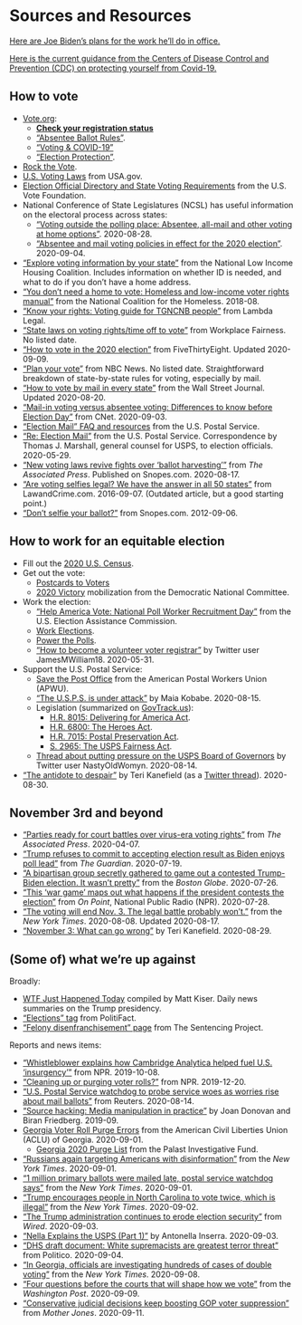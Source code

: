 # Sources and Resources

[Here are Joe Biden’s plans for the work he’ll do in office.](https://joebiden.com/joes-vision/)

[Here is the current guidance from the Centers of Disease Control and Prevention (CDC) on protecting yourself from Covid-19.](https://www.cdc.gov/coronavirus/2019-ncov/prevent-getting-sick/prevention.html)

## How to vote

* [Vote.org](https://www.vote.org):
  * **[Check your registration status](https://www.vote.org/am-i-registered-to-vote/)**
  * [“Absentee Ballot Rules”](https://www.vote.org/absentee-voting-rules/).
  * [“Voting & COVID-19”](https://www.vote.org/covid-19/)
  * [“Election Protection”](https://www.vote.org/election-protection/).
* [Rock the Vote](https://www.rockthevote.org/).
* [U.S. Voting Laws](https://www.usa.gov/voting-laws) from USA.gov.
* [Election Official Directory and State Voting Requirements](https://www.usvotefoundation.org/vote/eoddomestic.htm) from the U.S. Vote Foundation.
* National Conference of State Legislatures (NCSL) has useful information on the electoral process across states:
  * [“Voting outside the polling place: Absentee, all-mail and other voting at home options”](https://www.ncsl.org/research/elections-and-campaigns/absentee-and-early-voting.aspx). 2020-08-28.
  * [“Absentee and mail voting policies in effect for the 2020 election”](https://www.ncsl.org/research/elections-and-campaigns/absentee-and-mail-voting-policies-in-effect-for-the-2020-election.aspx). 2020-09-04.
* [“Explore voting information by your state”](https://www.ourhomes-ourvotes.org/voterinformationbystate) from the National Low Income Housing Coalition. Includes information on whether ID is needed, and what to do if you don’t have a home address.
* [“You don’t need a home to vote: Homeless and low-income voter rights manual”](https://nationalhomeless.org/wp-content/uploads/2018/08/2018-Manual_for-web.pdf) from the National Coalition for the Homeless. 2018-08.
* [“Know your rights: Voting guide for TGNCNB people”](https://www.lambdalegal.org/vote) from Lambda Legal.
* [“State laws on voting rights/time off to vote”](https://www.workplacefairness.org/voting-rights-time-off-work) from Workplace Fairness. No listed date.
* [“How to vote in the 2020 election”](https://projects.fivethirtyeight.com/how-to-vote-2020/) from FiveThirtyEight. Updated 2020-09-09.
* [“Plan your vote”](https://www.nbcnews.com/specials/plan-your-vote-state-by-state-guide-voting-by-mail-early-in-person-voting-election/index.html) from NBC News. No listed date. Straightforward breakdown of state-by-state rules for voting, especially by mail.
* [“How to vote by mail in every state”](https://www.wsj.com/articles/how-to-vote-by-mail-in-every-state-11597840923) from the Wall Street Journal. Updated 2020-08-20.
* [“Mail-in voting versus absentee voting: Differences to know before Election Day”](https://www.cnet.com/how-to/mail-in-voting-versus-absentee-voting-differences-to-know-before-election-day/) from CNet. 2020-09-03.
* [“Election Mail” FAQ and resources](https://about.usps.com/what/government-services/election-mail/) from the U.S. Postal Service.
* [“Re: Election Mail”](https://about.usps.com/newsroom/national-releases/2020/2020-05-29-marshall-to-election-officials-re-election-mail.pdf) from the U.S. Postal Service. Correspondence by Thomas J. Marshall, general counsel for USPS, to election officials. 2020-05-29.
* [“New voting laws revive fights over ‘ballot harvesting’”](https://www.snopes.com/ap/2020/08/17/new-voting-laws-revive-fights-over-ballot-harvesting/) from _The Associated Press_. Published on Snopes.com. 2020-08-17.
* [“Are voting selfies legal? We have the answer in all 50 states”](https://lawandcrime.com/high-profile/are-voting-selfies-legal-we-have-the-answer-in-all-50-states/) from LawandCrime.com. 2016-09-07. (Outdated article, but a good starting point.)
* [“Don’t selfie your ballot?”](https://www.snopes.com/fact-check/dont-selfie-your-ballot/) from Snopes.com. 2012-09-06.


## How to work for an equitable election

* Fill out the [2020 U.S. Census](https://my2020census.gov/).
* Get out the vote:
  * [Postcards to Voters](https://postcardstovoters.org/)
  * [2020 Victory](https://www.mobilize.us/2020victory/) mobilization from the Democratic National Committee.
* Work the election:
  * [“Help America Vote: National Poll Worker Recruitment Day”](https://www.eac.gov/help-america-vote) from the U.S. Election Assistance Commission.
  * [Work Elections](https://www.workelections.com/).
  * [Power the Polls](https://www.powerthepolls.org/).
  * [“How to become a volunteer voter registrar”](https://twitter.com/JamesMWilliam18/status/1134487920297910274) by Twitter user JamesMWilliam18. 2020-05-31.
* Support the U.S. Postal Service:
  * [Save the Post Office](https://www.apwu.org/savepostoffice) from the American Postal Workers Union (APWU).
  * [“The U.S.P.S. is under attack”](https://redgoldsparks.tumblr.com/post/626805444003971072/the-usps-is-under-attack-compiled-by-maia-kobabe) by Maia Kobabe. 2020-08-15.
  * Legislation (summarized on [GovTrack.us](https://www.govtrack.us/)):
    * [H.R. 8015: Delivering for America Act](https://www.govtrack.us/congress/bills/116/hr8015).
    * [H.R. 6800: The Heroes Act](https://www.govtrack.us/congress/bills/116/hr6800).
    * [H.R. 7015: Postal Preservation Act](https://www.govtrack.us/congress/bills/116/hr7015).
    * [S. 2965: The USPS Fairness Act](https://www.govtrack.us/congress/bills/116/s2965).
  * [Thread about putting pressure on the USPS Board of Governors](https://twitter.com/NastyOldWomyn/status/1294349964966006788) by Twitter user NastyOldWomyn. 2020-08-14.
* [“The antidote to despair”](https://terikanefield-blog.com/the-antidote-to-despair/) by Teri Kanefield (as a [Twitter thread](https://twitter.com/Teri_Kanefield/status/1300139s973874573312)). 2020-08-30.


## November 3rd and beyond

* [“Parties ready for court battles over virus-era voting rights”](https://apnews.com/71adf90dabe4d6ccab781df75aafd76a) from _The Associated Press_. 2020-04-07.
* [“Trump refuses to commit to accepting election result as Biden enjoys poll lead”](https://www.theguardian.com/us-news/2020/jul/19/trump-joe-biden-coronavirus-polls) from _The Guardian_. 2020-07-19.
* [“A bipartisan group secretly gathered to game out a contested Trump-Biden election. It wasn’t pretty”](https://www.bostonglobe.com/2020/07/25/nation/bipartisan-group-secretly-gathered-game-out-contested-trump-biden-election-it-wasnt-pretty) from the _Boston Globe_. 2020-07-26.
* [“This ‘war game’ maps out what happens if the president contests the election”](https://www.wbur.org/onpoint/2020/07/28/election-war-games-trump-scenario) from _On Point_, National Public Radio (NPR). 2020-07-28.
* [“The voting will end Nov. 3. The legal battle probably won’t.”](https://www.nytimes.com/2020/08/08/us/politics/voting-nov-3-election.html) from the _New York Times_. 2020-08-08. Updated 2020-08-17.
* [“November 3: What can go wrong”](https://terikanefield-blog.com/november-3-what-can-go-wrong-expanded-list/) by Teri Kanefield. 2020-08-29.


## (Some of) what we’re up against

Broadly:

* [WTF Just Happened Today](https://whatthefuckjusthappenedtoday.com/) compiled by Matt Kiser. Daily news summaries on the Trump presidency.
* [“Elections” tag](https://www.politifact.com/elections/) from PolitiFact.
* [“Felony disenfranchisement” page](https://www.sentencingproject.org/issues/felony-disenfranchisement/) from The Sentencing Project.

Reports and news items:

* [“Whistleblower explains how Cambridge Analytica helped fuel U.S. ‘insurgency’”](https://www.npr.org/transcripts/768216311) from NPR. 2019-10-08.
* [“Cleaning up or purging voter rolls?”](https://www.npr.org/2019/12/20/790319853/are-states-purging-or-cleaning-voter-registration-rolls) from NPR. 2019-12-20.
* [“U.S. Postal Service watchdog to probe service woes as worries rise about mail ballots”](https://www.reuters.com/article/us-usa-election-states-idUSKCN25A2M6) from Reuters. 2020-08-14.
* [“Source hacking: Media manipulation in practice”](https://datasociety.net/wp-content/uploads/2019/09/Source-Hacking_Hi-res.pdf) by Joan Donovan and Biran Friedberg. 2019-09.
* [Georgia Voter Roll Purge Errors](https://www.acluga.org/sites/default/files/georgia_voter_roll_purge_errors_report.pdf) from the American Civil Liberties Union (ACLU) of Georgia. 2020-09-01.
  * [Georgia 2020 Purge List](https://www.savemyvote2020.org/georgia-voter-purge-list-2020/) from the Palast Investigative Fund.
* [“Russians again targeting Americans with disinformation”](https://www.nytimes.com/2020/09/01/technology/facebook-russia-disinformation-election.html?smid=tw-share) from the _New York Times_. 2020-09-01.
* [“1 million primary ballots were mailed late, postal service watchdog says”](https://www.nytimes.com/2020/09/01/us/politics/postal-service-late-ballots.html) from the _New York Times_. 2020-09-01.
* [“Trump encourages people in North Carolina to vote twice, which is illegal”](https://www.nytimes.com/2020/09/02/us/politics/trump-people-vote-twice.html) from the _New York Times_. 2020-09-02.
* [“The Trump administration continues to erode election security”](https://www.wired.com/story/trump-election-security-dhs-doj-odni/) from _Wired_. 2020-09-03.
* [“Nella Explains the USPS (Part 1)”](https://www.youtube.com/watch?v=ubBngQtnJOo) by Antonella Inserra. 2020-09-03.
* [“DHS draft document: White supremacists are greatest terror threat”](https://www.politico.com/news/2020/09/04/white-supremacists-terror-threat-dhs-409236) from Politico. 2020-09-04.
* [“In Georgia, officials are investigating hundreds of cases of double voting”](https://www.nytimes.com/2020/09/08/us/politics/georgia-double-voting.html) from the _New York Times_. 2020-09-08.
* [“Four questions before the courts that will shape how we vote”](https://www.washingtonpost.com/politics/2020/09/09/four-questions-courts-are-deciding-that-will-shape-how-we-vote-by-mail-november/) from the _Washington Post_. 2020-09-09.
* [“Conservative judicial decisions keep boosting GOP voter suppression”](https://www.motherjones.com/2020-elections/2020/09/florida-felon-voting-fines/) from _Mother Jones_. 2020-09-11.


